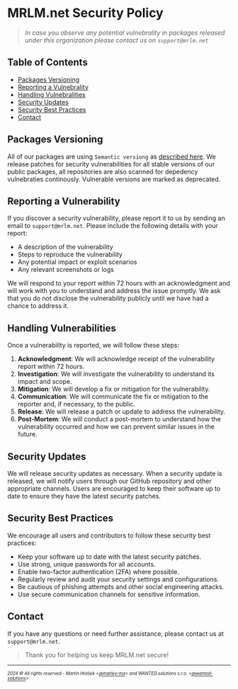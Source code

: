 # MRLM.net Security Policy

> _In case you observe any potential vulnebrality in packages released under this organization please contact us on `support@mrlm.net`_

## Table of Contents

- [Packages Versioning](#packages-versioning)
- [Reporting a Vulnebrality](#reporting-a-vulnerability)
- [Handling Vulnebralities](#handling-vulnerabilities)
- [Security Updates](#security-updates)
- [Security Best Practices](#security-best-practices)
- [Contact](#contact)

## Packages Versioning

All of our packages are using `Semantic versiong` as [described here](https://semver.org/). We release patches for security vulnerabilities for all stable versions of our public packages, all repositories are also scanned for depedency vulnebraties continously. Vulnerable versions are marked as deprecated.

## Reporting a Vulnerability

If you discover a security vulnerability, please report it to us by sending an email to `support@mrlm.net`. Please include the following details with your report:

- A description of the vulnerability
- Steps to reproduce the vulnerability
- Any potential impact or exploit scenarios
- Any relevant screenshots or logs

We will respond to your report within 72 hours with an acknowledgment and will work with you to understand and address the issue promptly. We ask that you do not disclose the vulnerability publicly until we have had a chance to address it.

## Handling Vulnerabilities

Once a vulnerability is reported, we will follow these steps:

1. **Acknowledgment**: We will acknowledge receipt of the vulnerability report within 72 hours.
2. **Investigation**: We will investigate the vulnerability to understand its impact and scope.
3. **Mitigation**: We will develop a fix or mitigation for the vulnerability.
4. **Communication**: We will communicate the fix or mitigation to the reporter and, if necessary, to the public.
5. **Release**: We will release a patch or update to address the vulnerability.
6. **Post-Mortem**: We will conduct a post-mortem to understand how the vulnerability occurred and how we can prevent similar issues in the future.

## Security Updates

We will release security updates as necessary. When a security update is released, we will notify users through our GitHub repository and other appropriate channels. Users are encouraged to keep their software up to date to ensure they have the latest security patches.

## Security Best Practices

We encourage all users and contributors to follow these security best practices:

- Keep your software up to date with the latest security patches.
- Use strong, unique passwords for all accounts.
- Enable two-factor authentication (2FA) where possible.
- Regularly review and audit your security settings and configurations.
- Be cautious of phishing attempts and other social engineering attacks.
- Use secure communication channels for sensitive information.

## Contact

If you have any questions or need further assistance, please contact us at `support@mrlm.net`.

> Thank you for helping us keep MRLM.net secure!
---
<sup><sub>_2024 &copy; All rights reserved - Martin Hrášek <[@marley-ma](https://github.com/marley-ma)> and WANTED.solutions s.r.o. <[@wanted-solutions](https://github.com/wanted-solutions)>_</sub></sup>